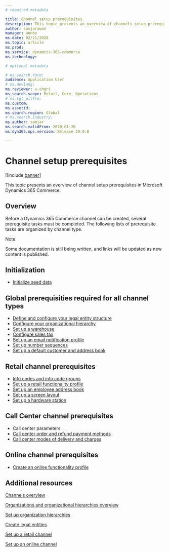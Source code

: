 ```yaml
---
# required metadata

title: Channel setup prerequisites
description: This topic presents an overview of channels setup prerequisites in Microsoft Dynamics 365 Commerce.
author: samjarawan
manager: annbe
ms.date: 02/21/2020
ms.topic: article
ms.prod: 
ms.service: dynamics-365-commerce
ms.technology: 

# optional metadata

# ms.search.form: 
audience: Application User
# ms.devlang: 
ms.reviewer: v-chgri
ms.search.scope: Retail, Core, Operations
# ms.tgt_pltfrm: 
ms.custom: 
ms.assetid: 
ms.search.region: Global
# ms.search.industry: 
ms.author: samjar
ms.search.validFrom: 2020-01-20
ms.dyn365.ops.version: Release 10.0.8

---
```

# Channel setup prerequisites


[!include [banner](includes/banner.md)]

This topic presents an overview of channel setup prerequisites in Microsoft Dynamics 365 Commerce.

## Overview

Before a Dynamics 365 Commerce channel can be created, several prerequisite tasks must be completed. The following lists of prerequisite tasks are organized by channel type.

> [!NOTE]
> Some documentation is still being written, and links will be updated as new content is published.

## Initialization

- [Initialize seed data](enable-configure-retail-functionality.md)

## Global prerequisities required for all channel types

- [Define and configure your legal entity structure](channels-legal-entities.md) 
- [Configure your organizational hierarchy](channels-org-hierarchies.md)
- [Set up a warehouse](channels-setup-warehouse.md)
- [Configure sales tax](https://docs.microsoft.com/dynamics365/finance/general-ledger/indirect-taxes-overview?toc=/dynamics365/commerce/toc.json)
- [Set up an email notification profile](email-notification-profiles.md)
- [Set up number sequences](../fin-ops-core/fin-ops/organization-administration/number-sequence-overview.md)
- [Set up a default customer and address book](default-customer.md)
<!--
- [Configure commerce parameters](commerce-parameters.md)
-->

## Retail channel prerequisites

- [Info codes and info code groups](info-codes-retail.md)
- [Set up a retail functionality profile](retail-functionality-profile.md)
- [Set up an employee address book](new-address-book.md)
- [Set up a screen layout](pos-screen-layouts.md)
- [Set up a hardware station](retail-hardware-station-configuration-installation.md)

## Call Center channel prerequisites

- Call center parameters
- [Call center order and refund payment methods](work-with-payments.md)
- [Call center modes of delivery and charges](configure-call-center-delivery.md)

## Online channel prerequisites

- [Create an online functionality profile](online-functionality-profile.md)

## Additional resources

[Channels overview](channels-overview.md)

[Organizations and organizational hierarchies overview](../fin-ops-core/fin-ops/organization-administration/organizations-organizational-hierarchies.md)

[Set up organization hierarchies](channels-org-hierarchies.md)

[Create legal entities](channels-legal-entities.md)

[Set up a retail channel](channel-setup-retail.md)
	
[Set up an online channel](channel-setup-online.md)

